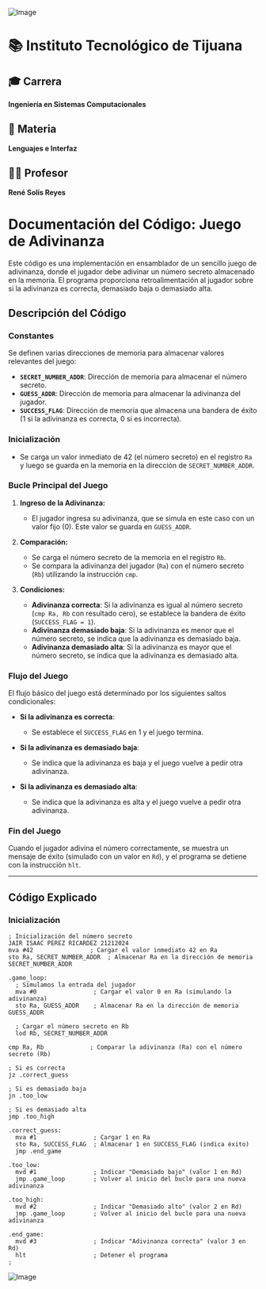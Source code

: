 ![Image](https://github.com/user-attachments/assets/b957d4cb-c4d1-4f7c-80b8-689c78598335)
# 📚 Instituto Tecnológico de Tijuana  

## 🎓 Carrera  
**Ingeniería en Sistemas Computacionales**  

## 📖 Materia  
**Lenguajes e Interfaz**  

## 👨‍🏫 Profesor  
**René Solís Reyes**  

# Documentación del Código: Juego de Adivinanza

Este código es una implementación en ensamblador de un sencillo juego de adivinanza, donde el jugador debe adivinar un número secreto almacenado en la memoria. El programa proporciona retroalimentación al jugador sobre si la adivinanza es correcta, demasiado baja o demasiado alta.

## Descripción del Código

### Constantes

Se definen varias direcciones de memoria para almacenar valores relevantes del juego:

- **`SECRET_NUMBER_ADDR`**: Dirección de memoria para almacenar el número secreto.
- **`GUESS_ADDR`**: Dirección de memoria para almacenar la adivinanza del jugador.
- **`SUCCESS_FLAG`**: Dirección de memoria que almacena una bandera de éxito (1 si la adivinanza es correcta, 0 si es incorrecta).

### Inicialización

- Se carga un valor inmediato de 42 (el número secreto) en el registro `Ra` y luego se guarda en la memoria en la dirección de `SECRET_NUMBER_ADDR`.

### Bucle Principal del Juego

1. **Ingreso de la Adivinanza:**
   - El jugador ingresa su adivinanza, que se simula en este caso con un valor fijo (0). Este valor se guarda en `GUESS_ADDR`.

2. **Comparación:**
   - Se carga el número secreto de la memoria en el registro `Rb`.
   - Se compara la adivinanza del jugador (`Ra`) con el número secreto (`Rb`) utilizando la instrucción `cmp`.

3. **Condiciones:**
   - **Adivinanza correcta**: Si la adivinanza es igual al número secreto (`cmp Ra, Rb` con resultado cero), se establece la bandera de éxito (`SUCCESS_FLAG = 1`).
   - **Adivinanza demasiado baja**: Si la adivinanza es menor que el número secreto, se indica que la adivinanza es demasiado baja.
   - **Adivinanza demasiado alta**: Si la adivinanza es mayor que el número secreto, se indica que la adivinanza es demasiado alta.

### Flujo del Juego

El flujo básico del juego está determinado por los siguientes saltos condicionales:

- **Si la adivinanza es correcta**:
  - Se establece el `SUCCESS_FLAG` en 1 y el juego termina.

- **Si la adivinanza es demasiado baja**:
  - Se indica que la adivinanza es baja y el juego vuelve a pedir otra adivinanza.

- **Si la adivinanza es demasiado alta**:
  - Se indica que la adivinanza es alta y el juego vuelve a pedir otra adivinanza.

### Fin del Juego

Cuando el jugador adivina el número correctamente, se muestra un mensaje de éxito (simulado con un valor en `Rd`), y el programa se detiene con la instrucción `hlt`.

---

## Código Explicado

### Inicialización

```assembly
; Inicialización del número secreto
JAIR ISAAC PEREZ RICARDEZ 21212024
mva #42                ; Cargar el valor inmediato 42 en Ra
sto Ra, SECRET_NUMBER_ADDR  ; Almacenar Ra en la dirección de memoria SECRET_NUMBER_ADDR

.game_loop:
  ; Simulamos la entrada del jugador
  mva #0                ; Cargar el valor 0 en Ra (simulando la adivinanza)
  sto Ra, GUESS_ADDR    ; Almacenar Ra en la dirección de memoria GUESS_ADDR

  ; Cargar el número secreto en Rb
  lod Rb, SECRET_NUMBER_ADDR

cmp Ra, Rb             ; Comparar la adivinanza (Ra) con el número secreto (Rb)

; Si es correcta
jz .correct_guess

; Si es demasiado baja
jn .too_low

; Si es demasiado alta
jmp .too_high

.correct_guess:
  mva #1                ; Cargar 1 en Ra
  sto Ra, SUCCESS_FLAG  ; Almacenar 1 en SUCCESS_FLAG (indica éxito)
  jmp .end_game

.too_low:
  mvd #1                ; Indicar "Demasiado bajo" (valor 1 en Rd)
  jmp .game_loop        ; Volver al inicio del bucle para una nueva adivinanza

.too_high:
  mvd #2                ; Indicar "Demasiado alto" (valor 2 en Rd)
  jmp .game_loop        ; Volver al inicio del bucle para una nueva adivinanza

.end_game:
  mvd #3                ; Indicar "Adivinanza correcta" (valor 3 en Rd)
  hlt                   ; Detener el programa
;
```
![Image](https://github.com/user-attachments/assets/89eb898e-4a0c-4247-94af-f090935ca65f)
